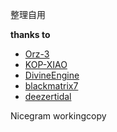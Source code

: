 整理自用

**thanks to**

- [Orz-3](https://github.com/Orz-3/QuantumultX)
- [KOP-XIAO](https://github.com/KOP-XIAO/QuantumultX)
- [DivineEngine](https://github.com/DivineEngine/Profiles)
- [blackmatrix7](https://github.com/blackmatrix7/ios_rule_script)
- [deezertidal](https://github.com/deezertidal/QuantumultX-Rewrite)

Nicegram
workingcopy
